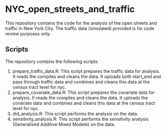 # NYC_open_streets_and_traffic

This repository contains the code for the analysis of the open streets and traffic in New York City. The traffic data (simulated) provided is for code review purposes only. 

## Scripts

The repository contains the following scripts:
1) prepare_traffic_data.R: This script prepares the traffic data for analysis. It reads the compiles and cleans the data. It uploads both start_end and pass through traffic data and combines and cleans this data at the census tract level for nyc.
2) prepare_covariate_data.R: This script prepares the covariate data for analysis. It reads the compiles and cleans the data. It uploads the covariate data and combines and cleans this data at the census tract level for nyc. 
2) did_analysis.R: This script performs the analysis on the data. 
3) sensitivity_analysis.R: This script performs the sensitivity analysis (Generalized Additive Mixed Modele) on the data.


